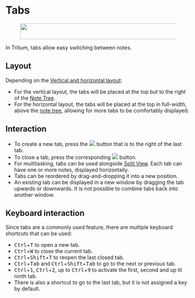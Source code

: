 # Tabs
<figure class="image image-style-align-center"><img style="aspect-ratio:1119/43;" src="2_Tabs_image.png" width="1119" height="43"></figure>

In Trilium, tabs allow easy switching between notes.

## Layout

Depending on the <a class="reference-link" href="Vertical%20and%20horizontal%20layout.md">Vertical and horizontal layout</a>:

*   For the vertical layout, the tabs will be placed at the top but to the right of the <a class="reference-link" href="Note%20Tree.md">Note Tree</a>.
*   For the horizontal layout, the tabs will be placed at the top in full-width, above the [note tree](Note%20Tree.md), allowing for more tabs to be comfortably displayed.

## Interaction

*   To create a new tab, press the ![](1_Tabs_image.png) button that is to the right of the last tab.
*   To close a tab, press the corresponding ![](Tabs_image.png) button.
*   For multitasking, tabs can be used alongside <a class="reference-link" href="Split%20View.md">Split View</a>. Each tab can have one or more notes, displayed horizontally.
*   Tabs can be reordered by drag-and-dropping it into a new position.
*   An existing tab can be displayed in a new window by dragging the tab upwards or downwards. It is not possible to combine tabs back into another window.

## Keyboard interaction

Since tabs are a commonly used feature, there are multiple keyboard shortcuts that can be used:

*   <kbd>Ctrl</kbd>+<kbd>T</kbd> to open a new tab.
*   <kbd>Ctrl</kbd>+<kbd>W</kbd> to close the current tab.
*   <kbd>Ctrl</kbd>+<kbd>Shift</kbd>+<kbd>T</kbd> to reopen the last closed tab.
*   <kbd>Ctrl</kbd>+<kbd>Tab</kbd> and <kbd>Ctrl</kbd>+<kbd>Shift</kbd>+<kbd>Tab</kbd> to go to the next or previous tab.
*   <kbd>Ctrl</kbd>+<kbd>1</kbd>, <kbd>Ctrl</kbd>+<kbd>2</kbd>, up to <kbd>Ctrl</kbd>+<kbd>9</kbd> to activate the first, second and up til ninth tab.
*   There is also a shortcut to go to the last tab, but it is not assigned a key by default.